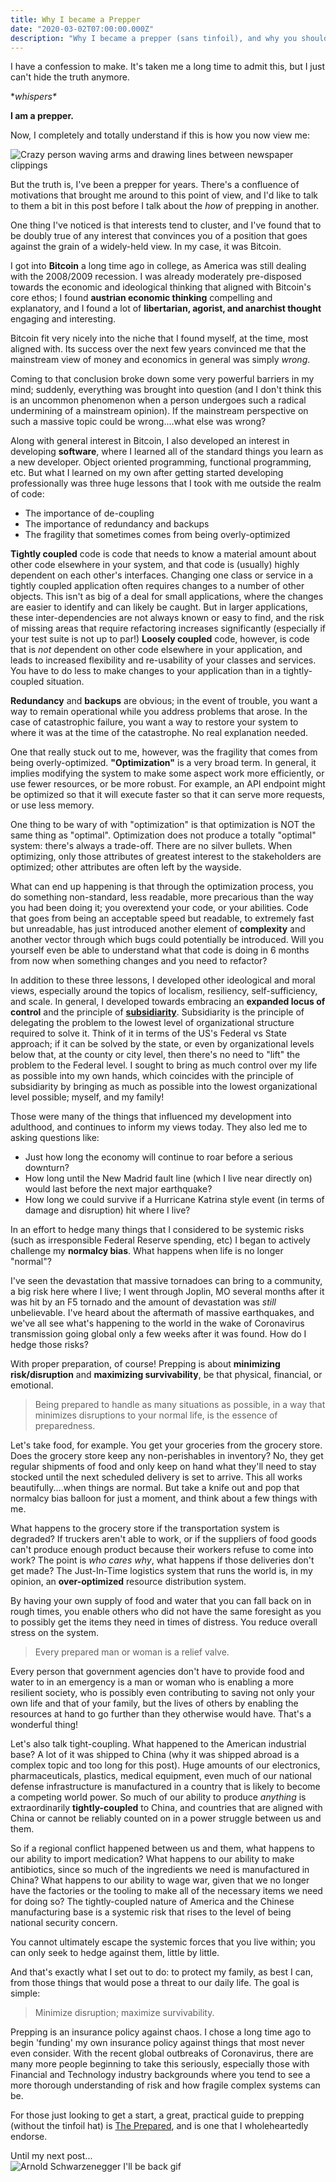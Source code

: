 ```yaml
---
title: Why I became a Prepper
date: "2020-03-02T07:00:00.000Z"
description: "Why I became a prepper (sans tinfoil), and why you should too."
---
```


I have a confession to make. It's taken me a long time to admit this, but I just can't hide the truth anymore.

\**whispers\**

__I am a prepper.__

Now, I completely and totally understand if this is how you now view me:

![Crazy person waving arms and drawing lines between newspaper clippings](https://i.kym-cdn.com/photos/images/newsfeed/001/430/367/007.gif)

But the truth is, I've been a prepper for years. There's a confluence of motivations that brought me around to this point of view, and I'd like to talk to them a bit in this post before I talk about the *how* of prepping in another.

One thing I've noticed is that interests tend to cluster, and I've found that to be doubly true of any interest that convinces you of a position that goes against the grain of a widely-held view. In my case, it was Bitcoin.

I got into __Bitcoin__ a long time ago in college, as America was still dealing with the 2008/2009 recession. I was already moderately pre-disposed towards the economic and ideological thinking that aligned with Bitcoin's core ethos; I found __austrian economic thinking__ compelling and explanatory, and I found a lot of __libertarian, agorist, and anarchist thought__ engaging and interesting. 

Bitcoin fit very nicely into the niche that I found myself, at the time, most aligned with. Its success over the next few years convinced me that the mainstream view of money and economics in general was simply *wrong*. 

Coming to that conclusion broke down some very powerful barriers in my mind; suddenly, everything was brought into question (and I don't think this is an uncommon phenomenon when a person undergoes such a radical undermining of a mainstream opinion). If the mainstream perspective on such a massive topic could be wrong....what else was wrong?

Along with general interest in Bitcoin, I also developed an interest in developing __software__, where I learned all of the standard things you learn as a new developer. Object oriented programming, functional programming, etc. But what I learned on my own after getting started developing professionally was three huge lessons that I took with me outside the realm of code:

- The importance of de-coupling
- The importance of redundancy and backups
- The fragility that sometimes comes from being overly-optimized

__Tightly coupled__ code is code that needs to know a material amount about other code elsewhere in your system, and that code is (usually) highly dependent on each other's interfaces. Changing one class or service in a tightly coupled application often requires changes to a number of other objects. This isn't as big of a deal for small applications, where the changes are easier to identify and can likely be caught. But in larger applications, these inter-dependencies are not always known or easy to find, and the risk of missing areas that require refactoring increases significantly (especially if your test suite is not up to par!) __Loosely coupled__ code, however, is code that is *not* dependent on other code elsewhere in your application, and leads to increased flexibility and re-usability of your classes and services. You have to do less to make changes to your application than in a tightly-coupled situation.

__Redundancy__ and __backups__ are obvious; in the event of trouble, you want a way to remain operational while you address problems that arose. In the case of catastrophic failure, you want a way to restore your system to where it was at the time of the catastrophe. No real explanation needed.

One that really stuck out to me, however, was the fragility that comes from being overly-optimized. __"Optimization"__ is a very broad term. In general, it implies modifying the system to make some aspect work more efficiently, or use fewer resources, or be more robust. For example, an API endpoint might be optimized so that it will execute faster so that it can serve more requests, or use less memory. 

One thing to be wary of with "optimization" is that optimization is NOT the same thing as "optimal". Optimization does not produce a totally "optimal" system: there's always a trade-off. There are no silver bullets. When optimizing, only those attributes of greatest interest to the stakeholders are optimized; other attributes are often left by the wayside.

What can end up happening is that through the optimization process, you do something non-standard, less readable, more precarious than the way you had been doing it; you overextend your code, or your abilities. Code that goes from being an acceptable speed but readable, to extremely fast but unreadable, has just introduced another element of __complexity__ and another vector through which bugs could potentially be introduced. Will you yourself even be able to understand what that code is doing in 6 months from now when something changes and you need to refactor?

In addition to these three lessons, I developed other ideological and moral views, especially around the topics of localism, resiliency, self-sufficiency, and scale. In general, I developed towards embracing an __expanded locus of control__ and the principle of __[subsidiarity](https://en.wikipedia.org/wiki/Subsidiarity_(Catholicism))__. Subsidiarity is the principle of delegating the problem to the lowest level of organizational structure required to solve it. Think of it in terms of the US's Federal vs State approach; if it can be solved by the state, or even by organizational levels below that, at the county or city level, then there's no need to "lift" the problem to the Federal level. I sought to bring as much control over my life as possible into my own hands, which coincides with the principle of subsidiarity by bringing as much as possible into the lowest organizational level possible; myself, and my family!

Those were many of the things that influenced my development into adulthood, and continues to inform my views today. They also led me to asking questions like:

- Just how long the economy will continue to roar before a serious downturn?
- How long until the New Madrid fault line (which I live near directly on) would last before the next major earthquake?
- How long we could survive if a Hurricane Katrina style event (in terms of damage and disruption) hit where I live?

In an effort to hedge many things that I considered to be systemic risks (such as irresponsible Federal Reserve spending, etc) I began to actively challenge my __normalcy bias__. What happens when life is no longer "normal"?

I've seen the devastation that massive tornadoes can bring to a community, a big risk here where I live; I went through Joplin, MO several months after it was hit by an F5 tornado and the amount of devastation was *still* unbelievable. I've heard about the aftermath of massive earthquakes, and we've all see what's happening to the world in the wake of Coronavirus transmission going global only a few weeks after it was found. How do I hedge those risks?

With proper preparation, of course! Prepping is about __minimizing risk/disruption__ and __maximizing survivability__, be that physical, financial, or emotional.

> Being prepared to handle as many situations as possible, in a way that minimizes disruptions to your normal life, is the essence of preparedness.

Let's take food, for example. You get your groceries from the grocery store. Does the grocery store keep any non-perishables in inventory? No, they get regular shipments of food and only keep on hand what they'll need to stay stocked until the next scheduled delivery is set to arrive. This all works beautifully....when things are normal. But take a knife out and pop that normalcy bias balloon for just a moment, and think about a few things with me.

What happens to the grocery store if the transportation system is degraded? If truckers aren't able to work, or if the suppliers of food goods can't produce enough product because their workers refuse to come into work? The point is _who cares why_, what happens if those deliveries don't get made? The Just-In-Time logistics system that runs the world is, in my opinion, an __over-optimized__ resource distribution system.

By having your own supply of food and water that you can fall back on in rough times, you enable others who did not have the same foresight as you to possibly get the items they need in times of distress. You reduce overall stress on the system. 

> Every prepared man or woman is a relief valve.

Every person that government agencies don't have to provide food and water to in an emergency is a man or woman who is enabling a more resilient society, who is possibly even contributing to saving not only your own life and that of your family, but the lives of others by enabling the resources at hand to go further than they otherwise would have. That's a wonderful thing!

Let's also talk tight-coupling. What happened to the American industrial base? A lot of it was shipped to China (why it was shipped abroad is a complex topic and too long for this post). Huge amounts of our electronics, pharmaceuticals, plastics, medical equipment, even much of our national defense infrastructure is manufactured in a country that is likely to become a competing world power. So much of our ability to produce *anything* is extraordinarily __tightly-coupled__ to China, and countries that are aligned with China or cannot be reliably counted on in a power struggle between us and them.

So if a regional conflict happened between us and them, what happens to our ability to import medication? What happens to our ability to make antibiotics, since so much of the ingredients we need is manufactured in China? What happens to our ability to wage war, given that we no longer have the factories or the tooling to make all of the necessary items we need for doing so? The tightly-coupled nature of America and the Chinese manufacturing base is a systemic risk that rises to the level of being national security concern.

You cannot ultimately escape the systemic forces that you live within; you can only seek to hedge against them, little by little.

And that's exactly what I set out to do: to protect my family, as best I can, from those things that would pose a threat to our daily life. The goal is simple:

> Minimize disruption; maximize survivability.

Prepping is an insurance policy against chaos. I chose a long time ago to begin 'funding' my own insurance policy against things that most never even consider. With the recent global outbreaks of Coronavirus, there are many more people beginning to take this seriously, especially those with Financial and Technology industry backgrounds where you tend to see a more thorough understanding of risk and how fragile complex systems can be.

For those just looking to get a start, a great, practical guide to prepping (without the tinfoil hat) is [The Prepared](https://theprepared.com/), and is one that I wholeheartedly endorse.

Until my next post...
<br/>
![Arnold Schwarzenegger I'll be back gif](https://media.giphy.com/media/JDKxRN0Bvmm2c/giphy.gif)